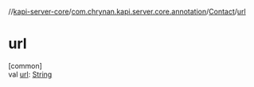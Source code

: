 //[kapi-server-core](../../../index.md)/[com.chrynan.kapi.server.core.annotation](../index.md)/[Contact](index.md)/[url](url.md)

# url

[common]\
val [url](url.md): [String](https://kotlinlang.org/api/latest/jvm/stdlib/kotlin/-string/index.html)

